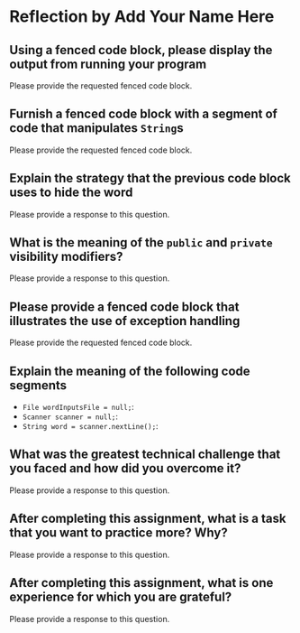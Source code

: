 # Reflection by Add Your Name Here

## Using a fenced code block, please display the output from running your program

Please provide the requested fenced code block.

## Furnish a fenced code block with a segment of code that manipulates `String`s

Please provide the requested fenced code block.

## Explain the strategy that the previous code block uses to hide the word

Please provide a response to this question.

## What is the meaning of the `public` and `private` visibility modifiers?

Please provide a response to this question.

## Please provide a fenced code block that illustrates the use of exception handling

Please provide the requested fenced code block.

## Explain the meaning of the following code segments

- `File wordInputsFile = null;`:
- `Scanner scanner = null;`:
- `String word = scanner.nextLine();`:

## What was the greatest technical challenge that you faced and how did you overcome it?

Please provide a response to this question.

## After completing this assignment, what is a task that you want to practice more? Why?

Please provide a response to this question.

## After completing this assignment, what is one experience for which you are grateful?

Please provide a response to this question.
